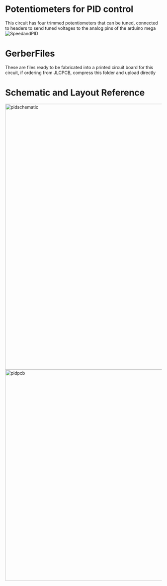 # Potentiometers for PID control
This circuit has four trimmed potentiometers that can be tuned, connected to headers to send tuned voltages to the analog pins of the arduino mega
![SpeedandPID](https://user-images.githubusercontent.com/12982852/163944946-1e2416b9-5c50-447a-8a23-4a82da1cfa08.png)
# GerberFiles
These are files ready to be fabricated into a printed circuit board for this circuit, if ordering from JLCPCB, compress this folder and upload directly

# Schematic and Layout Reference
<img width="856" alt="pidschematic" src="https://user-images.githubusercontent.com/12982852/165990092-129139f8-37af-4cd7-bcc2-d82a0f27b216.PNG">
<img width="679" alt="pidpcb" src="https://user-images.githubusercontent.com/12982852/165990107-7d2ea8a9-1b25-4b1f-823a-37f933b7bdad.PNG">
